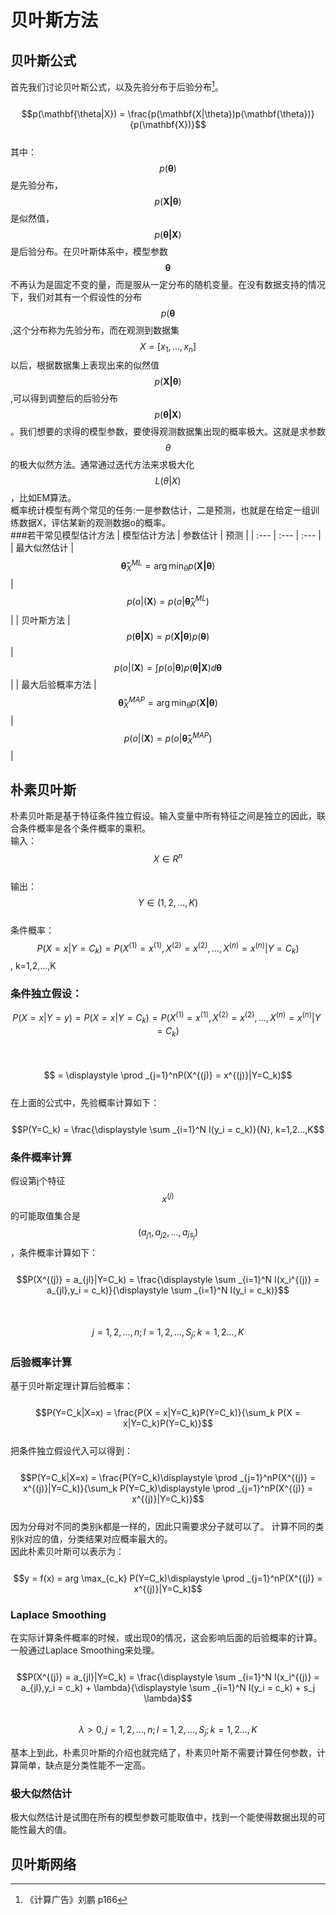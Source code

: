 # 贝叶斯方法

## 贝叶斯公式

首先我们讨论贝叶斯公式，以及先验分布于后验分布[^1]。  
  $$p(\mathbf{\theta|X}) = \frac{p(\mathbf{X|\theta})p(\mathbf{\theta})}{p(\mathbf{X})}$$  
其中：$$p(\mathbf{\theta})$$是先验分布，$$p(\mathbf{X|\theta})$$是似然值，$$p(\mathbf{\theta|X})$$是后验分布。在贝叶斯体系中，模型参数$$\mathbf{\theta}$$不再认为是固定不变的量，而是服从一定分布的随机变量。在没有数据支持的情况下，我们对其有一个假设性的分布$$p(\mathbf{\theta}$$,这个分布称为先验分布，而在观测到数据集$$X=[x_1,...,x_n]$$以后，根据数据集上表现出来的似然值$$p(\mathbf{X|\theta})$$,可以得到调整后的后验分布$$p(\mathbf{\theta|X})$$。我们想要的求得的模型参数，要使得观测数据集出现的概率极大。这就是求参数$$\theta$$的极大似然方法。通常通过迭代方法来求极大化$$L(\theta|X)$$，比如EM算法。         
概率统计模型有两个常见的任务:一是参数估计，二是预测，也就是在给定一组训练数据X，评估某新的观测数据o的概率。  
###若干常见模型估计方法
| 模型估计方法 | 参数估计 | 预测 |
| :--- | :--- | :--- |
| 最大似然估计 | $$\mathbf{\hat \theta}_X^{ML}= \arg \min_{\theta}p(\mathbf{X|\theta})$$| $$p(o|(\mathbf{X})=p(o|\mathbf{\hat \theta}_X^{ML})$$ |
| 贝叶斯方法 |  $$p(\mathbf{\theta|X})=p(\mathbf{X|\theta})p(\mathbf{\theta})$$| $$p(o|(\mathbf{X})= \int p(o|\mathbf{\theta})p(\mathbf{\theta|X})d\mathbf{\theta}$$ |
| 最大后验概率方法 |$$\mathbf{\hat \theta}_X^{MAP}= \arg \min_{\theta}p(\mathbf{X|\theta})$$| $$p(o|(\mathbf{X})=p(o|\mathbf{\hat \theta}_X^{MAP})$$ |

## 朴素贝叶斯

朴素贝叶斯是基于特征条件独立假设。输入变量中所有特征之间是独立的因此，联合条件概率是各个条件概率的乘积。  
输入：$$X \in R^n$$  
输出： $$Y \in (1,2,...,K)$$  
条件概率：  $$P(X=x|Y=C_k) = P(X^{(1)} = x^{(1)},X^{(2)} = x^{(2)},...,X^{(n)} = x^{(n)}|Y=C_k)$$,  k=1,2,...,K

### 条件独立假设：

$$P(X=x|Y=y) = P(X=x|Y=C_k) = P(X^{(1)} = x^{(1)},X^{(2)} = x^{(2)},...,X^{(n)} = x^{(n)}|Y=C_k)$$  
  $$ = \displaystyle \prod _{j=1}^nP(X^{(j)} = x^{(j)}|Y=C_k)$$  
在上面的公式中，先验概率计算如下：  
  $$P(Y=C_k) = \frac{\displaystyle \sum _{i=1}^N I(y_i = c_k)}{N}, k=1,2...,K$$

### 条件概率计算

假设第j个特征$$x^{(j)}$$的可能取值集合是$$(a_{j1},a_{j2},...,a_{js_j})$$，条件概率计算如下：  
  $$P(X^{(j)} = a_{jl}|Y=C_k) = \frac{\displaystyle \sum _{i=1}^N I(x_i^{(j)} = a_{jl},y_i = c_k)}{\displaystyle \sum _{i=1}^N I(y_i = c_k)}$$  
  $$j=1,2,...,n; l =1,2,...,S_j; k=1,2...,K$$

### 后验概率计算

基于贝叶斯定理计算后验概率：  
  $$P(Y=C_k|X=x) = \frac{P(X = x|Y=C_k)P(Y=C_k)}{\sum_k P(X = x|Y=C_k)P(Y=C_k)}$$  
把条件独立假设代入可以得到：  
  $$P(Y=C_k|X=x) = \frac{P(Y=C_k)\displaystyle \prod _{j=1}^nP(X^{(j)} = x^{(j)}|Y=C_k)}{\sum_k P(Y=C_k)\displaystyle \prod _{j=1}^nP(X^{(j)} = x^{(j)}|Y=C_k)}$$  
因为分母对不同的类别k都是一样的，因此只需要求分子就可以了。 计算不同的类别k对应的值，分类结果对应概率最大的。  
因此朴素贝叶斯可以表示为：  
  $$y = f(x) = arg \max_{c_k} P(Y=C_k)\displaystyle \prod _{j=1}^nP(X^{(j)} = x^{(j)}|Y=C_k)$$

### Laplace Smoothing

在实际计算条件概率的时候，或出现0的情况，这会影响后面的后验概率的计算。一般通过Laplace Smoothing来处理。  
  $$P(X^{(j)} = a_{jl}|Y=C_k) = \frac{\displaystyle \sum _{i=1}^N I(x_i^{(j)} = a_{jl},y_i = c_k) + \lambda}{\displaystyle \sum _{i=1}^N I(y_i = c_k) + s_j \lambda}$$  
$$\lambda > 0, j=1,2,...,n; l =1,2,...,S_j; k=1,2...,K$$

基本上到此，朴素贝叶斯的介绍也就完结了，朴素贝叶斯不需要计算任何参数，计算简单，缺点是分类性能不一定高。

### 极大似然估计

极大似然估计是试图在所有的模型参数可能取值中，找到一个能使得数据出现的可能性最大的值。

## 贝叶斯网络

[^1]: 《计算广告》刘鹏  p166

